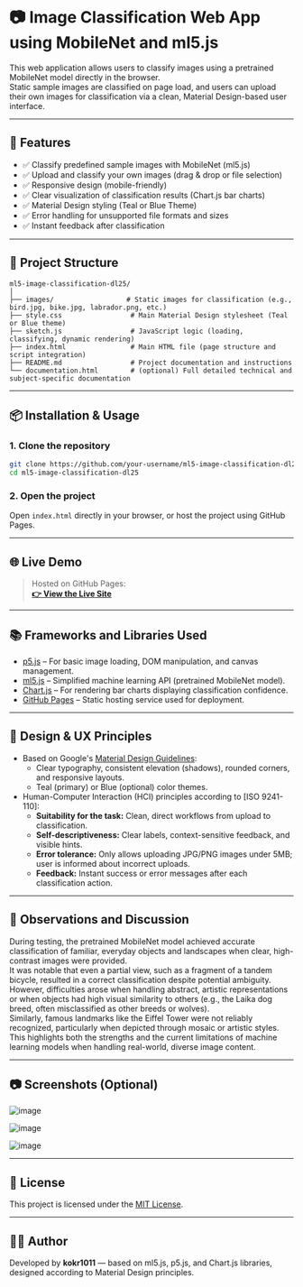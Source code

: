 
# 📷 Image Classification Web App using MobileNet and ml5.js

This web application allows users to classify images using a pretrained MobileNet model directly in the browser.  
Static sample images are classified on page load, and users can upload their own images for classification via a clean, Material Design-based user interface.

---

## 🚀 Features

- ✅ Classify predefined sample images with MobileNet (ml5.js)
- ✅ Upload and classify your own images (drag & drop or file selection)
- ✅ Responsive design (mobile-friendly)
- ✅ Clear visualization of classification results (Chart.js bar charts)
- ✅ Material Design styling (Teal or Blue Theme)
- ✅ Error handling for unsupported file formats and sizes
- ✅ Instant feedback after classification

---

## 📁 Project Structure

```plaintext
ml5-image-classification-dl25/
│
├── images/                  # Static images for classification (e.g., bird.jpg, bike.jpg, labrador.png, etc.)
├── style.css                 # Main Material Design stylesheet (Teal or Blue theme)
├── sketch.js                 # JavaScript logic (loading, classifying, dynamic rendering)
├── index.html                # Main HTML file (page structure and script integration)
├── README.md                 # Project documentation and instructions
└── documentation.html        # (optional) Full detailed technical and subject-specific documentation
```

---

## 📦 Installation & Usage

### 1. Clone the repository

```bash
git clone https://github.com/your-username/ml5-image-classification-dl25.git
cd ml5-image-classification-dl25
```

### 2. Open the project

Open `index.html` directly in your browser, or host the project using GitHub Pages.

---

## 🌐 Live Demo

> Hosted on GitHub Pages:  
> **[👉 View the Live Site](https://kokr1011.github.io/ml5-image-classification-dl25/)**

---

## 📚 Frameworks and Libraries Used

- [p5.js](https://p5js.org/) – For basic image loading, DOM manipulation, and canvas management.
- [ml5.js](https://ml5js.org/) – Simplified machine learning API (pretrained MobileNet model).
- [Chart.js](https://www.chartjs.org/) – For rendering bar charts displaying classification confidence.
- [GitHub Pages](https://docs.github.com/en/pages) – Static hosting service used for deployment.

---

## 🎨 Design & UX Principles

- Based on Google's [Material Design Guidelines](https://material.io/design/):
  - Clear typography, consistent elevation (shadows), rounded corners, and responsive layouts.
  - Teal (primary) or Blue (optional) color themes.
- Human-Computer Interaction (HCI) principles according to [ISO 9241-110]:
  - **Suitability for the task:** Clean, direct workflows from upload to classification.
  - **Self-descriptiveness:** Clear labels, context-sensitive feedback, and visible hints.
  - **Error tolerance:** Only allows uploading JPG/PNG images under 5MB; user is informed about incorrect uploads.
  - **Feedback:** Instant success or error messages after each classification action.

---

## 🧠 Observations and Discussion

During testing, the pretrained MobileNet model achieved accurate classification of familiar, everyday objects and landscapes when clear, high-contrast images were provided.  
It was notable that even a partial view, such as a fragment of a tandem bicycle, resulted in a correct classification despite potential ambiguity.  
However, difficulties arose when handling abstract, artistic representations or when objects had high visual similarity to others (e.g., the Laika dog breed, often misclassified as other breeds or wolves).  
Similarly, famous landmarks like the Eiffel Tower were not reliably recognized, particularly when depicted through mosaic or artistic styles.  
This highlights both the strengths and the current limitations of machine learning models when handling real-world, diverse image content.

---

## 📷 Screenshots (Optional)

![image](https://github.com/user-attachments/assets/bc56f8cd-baca-45d4-84ea-3f03a9a2ab47)

![image](https://github.com/user-attachments/assets/4648793c-da70-4a9e-bce5-6b9c8a305326)

![image](https://github.com/user-attachments/assets/97cc697a-59f7-4661-95b3-806f15205aa7)


---

## 📝 License

This project is licensed under the [MIT License](https://opensource.org/licenses/MIT).

---

## 👨‍💻 Author

Developed by **kokr1011** — based on ml5.js, p5.js, and Chart.js libraries, designed according to Material Design principles.
